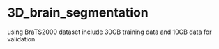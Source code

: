 # 3D_brain_segmentation
using BraTS2000 dataset include 30GB training data and 10GB data for validation

